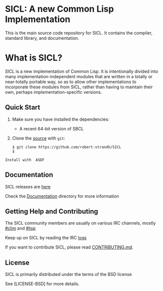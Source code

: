 
# SICL: A new Common Lisp Implementation

This is the main source code repository for SICL. It contains the compiler,
standard library, and documentation.

# What is SICL?
SICL is a new implementation of Common
Lisp. It is intentionally
divided into many implementation-independent modules that are written
in a totally or near-totally portable way, so as to allow other
implementations to incorporate these modules from SICL, rather than
having to maintain their own, perhaps implementation-specific
versions. 


## Quick Start

1. Make sure you have installed the dependencies:

   * A recent 64-bit version of SBCL 
   

2. Clone the [source] with `git`:

   ```
   $ git clone https://github.com/robert-strandh/SICL
   $
   ```


[source]: https://github.com/robert-strandh/SICL

   
   ``Install with  ASDF
    ``

   

## Documentation
SICL releases are [here]

[Documentation]:https://github.com/robert-strandh/SICL/DOcumentation

Check the [Documentation] directory for more information



[here]:https://github.com/robert-strandh/SICL/RELEASES.md




[CONTRIBUTING.md]: https://github.com/robert-strandh/SICL/blob/master/CONTRIBUTING.md

## Getting Help and Contributing

The SICL community members are usually on various IRC channels, mostly
[#clim] and 
[#lisp]

[#lisp]: https://webchat.freenode.net/
[#clim]: https://webchat.freenode.net/
[logs]:http://irclog.tymoon.eu/freenode/%23clim

Keep up on SICL by reading the IRC [logs]

If you want to contribute SICL, please read [CONTRIBUTING.md].


## License
SICL is primarily distributed under the terms of the BSD license

See [LICENSE-BSD] for more details.



